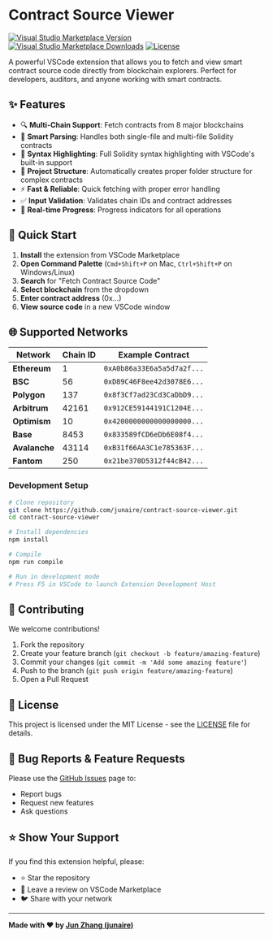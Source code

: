 # Contract Source Viewer

[![Visual Studio Marketplace Version](https://img.shields.io/visual-studio-marketplace/v/junaire.contract-source-viewer?style=flat-square)](https://marketplace.visualstudio.com/items?itemName=junaire.contract-source-viewer)
[![Visual Studio Marketplace Downloads](https://img.shields.io/visual-studio-marketplace/d/junaire.contract-source-viewer?style=flat-square)](https://marketplace.visualstudio.com/items?itemName=junaire.contract-source-viewer)
[![License](https://img.shields.io/badge/license-MIT-blue.svg?style=flat-square)](LICENSE)

A powerful VSCode extension that allows you to fetch and view smart contract source code directly from blockchain explorers. Perfect for developers, auditors, and anyone working with smart contracts.

## ✨ Features

- 🔍 **Multi-Chain Support**: Fetch contracts from 8 major blockchains
- 📄 **Smart Parsing**: Handles both single-file and multi-file Solidity contracts
- 🎨 **Syntax Highlighting**: Full Solidity syntax highlighting with VSCode's built-in support
- 📁 **Project Structure**: Automatically creates proper folder structure for complex contracts
- ⚡ **Fast & Reliable**: Quick fetching with proper error handling
- ✅ **Input Validation**: Validates chain IDs and contract addresses
- 🔄 **Real-time Progress**: Progress indicators for all operations

## 🚀 Quick Start

1. **Install** the extension from VSCode Marketplace
2. **Open Command Palette** (`Cmd+Shift+P` on Mac, `Ctrl+Shift+P` on Windows/Linux)
3. **Search** for "Fetch Contract Source Code"
4. **Select blockchain** from the dropdown
5. **Enter contract address** (0x...)
6. **View source code** in a new VSCode window

## 🌐 Supported Networks

| Network | Chain ID | Example Contract |
|---------|----------|------------------|
| **Ethereum** | 1 | `0xA0b86a33E6a5a5d7a2f...` |
| **BSC** | 56 | `0xD89C46F8ee42d3078E6...` |
| **Polygon** | 137 | `0x8f3Cf7ad23Cd3CaDbD9...` |
| **Arbitrum** | 42161 | `0x912CE59144191C1204E...` |
| **Optimism** | 10 | `0x4200000000000000000...` |
| **Base** | 8453 | `0x833589fCD6eDb6E08f4...` |
| **Avalanche** | 43114 | `0xB31f66AA3C1e785363F...` |
| **Fantom** | 250 | `0x21be370D5312f44cB42...` |


### Development Setup
```bash
# Clone repository
git clone https://github.com/junaire/contract-source-viewer.git
cd contract-source-viewer

# Install dependencies
npm install

# Compile
npm run compile

# Run in development mode
# Press F5 in VSCode to launch Extension Development Host
```

## 🤝 Contributing

We welcome contributions!

1. Fork the repository
2. Create your feature branch (`git checkout -b feature/amazing-feature`)
3. Commit your changes (`git commit -m 'Add some amazing feature'`)
4. Push to the branch (`git push origin feature/amazing-feature`)
5. Open a Pull Request

## 📄 License

This project is licensed under the MIT License - see the [LICENSE](LICENSE) file for details.

## 🐛 Bug Reports & Feature Requests

Please use the [GitHub Issues](https://github.com/junaire/contract-source-viewer/issues) page to:
- Report bugs
- Request new features
- Ask questions

## ⭐ Show Your Support

If you find this extension helpful, please:
- ⭐ Star the repository
- 📝 Leave a review on VSCode Marketplace
- 🐦 Share with your network

---

**Made with ❤️ by [Jun Zhang (junaire)](https://github.com/junaire)**
